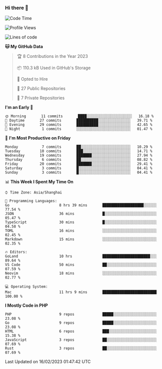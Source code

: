 ### Hi there 👋

<!--START_SECTION:waka-->
![Code Time](http://img.shields.io/badge/Code%20Time-3%2C939%20hrs%2046%20mins-blue)

![Profile Views](http://img.shields.io/badge/Profile%20Views-1-blue)

![Lines of code](https://img.shields.io/badge/From%20Hello%20World%20I%27ve%20Written-217%20Thousand%20lines%20of%20code-blue)

**🐱 My GitHub Data** 

> 🏆 8 Contributions in the Year 2023
 > 
> 📦 110.3 kB Used in GitHub's Storage 
 > 
> 💼 Opted to Hire
 > 
> 📜 27 Public Repositories 
 > 
> 🔑 7 Private Repositories  
 > 
**I'm an Early 🐤** 

```text
🌞 Morning       11 commits       ████░░░░░░░░░░░░░░░░░░░░░   16.18 % 
🌆 Daytime       27 commits       ██████████░░░░░░░░░░░░░░░   39.71 % 
🌃 Evening       29 commits       ██████████░░░░░░░░░░░░░░░   42.65 % 
🌙 Night          1 commits       ░░░░░░░░░░░░░░░░░░░░░░░░░   01.47 % 

```
📅 **I'm Most Productive on Friday** 

```text
Monday           7 commits       ██░░░░░░░░░░░░░░░░░░░░░░░   10.29 % 
Tuesday         10 commits       ███░░░░░░░░░░░░░░░░░░░░░░   14.71 % 
Wednesday       19 commits       ███████░░░░░░░░░░░░░░░░░░   27.94 % 
Thursday         6 commits       ██░░░░░░░░░░░░░░░░░░░░░░░   08.82 % 
Friday          20 commits       ███████░░░░░░░░░░░░░░░░░░   29.41 % 
Saturday         3 commits       █░░░░░░░░░░░░░░░░░░░░░░░░   04.41 % 
Sunday           3 commits       █░░░░░░░░░░░░░░░░░░░░░░░░   04.41 % 

```


📊 **This Week I Spent My Time On** 

```text
⌚︎ Time Zone: Asia/Shanghai

💬 Programming Languages: 
Go                       8 hrs 39 mins       ███████████████████░░░░░░   77.54 % 
JSON                     36 mins             █░░░░░░░░░░░░░░░░░░░░░░░░   05.47 % 
TypeScript               30 mins             █░░░░░░░░░░░░░░░░░░░░░░░░   04.58 % 
TOML                     16 mins             ░░░░░░░░░░░░░░░░░░░░░░░░░   02.45 % 
Markdown                 15 mins             ░░░░░░░░░░░░░░░░░░░░░░░░░   02.35 % 

🔥 Editors: 
GoLand                   10 hrs              ██████████████████████░░░   89.64 % 
VS Code                  50 mins             ██░░░░░░░░░░░░░░░░░░░░░░░   07.59 % 
Neovim                   18 mins             ░░░░░░░░░░░░░░░░░░░░░░░░░   02.77 % 

💻 Operating System: 
Mac                      11 hrs 9 mins       █████████████████████████   100.00 % 

```

**I Mostly Code in PHP** 

```text
PHP                      9 repos             █████░░░░░░░░░░░░░░░░░░░░   23.08 % 
Go                       9 repos             █████░░░░░░░░░░░░░░░░░░░░   23.08 % 
HTML                     6 repos             ███░░░░░░░░░░░░░░░░░░░░░░   15.38 % 
JavaScript               3 repos             ██░░░░░░░░░░░░░░░░░░░░░░░   07.69 % 
Rust                     3 repos             ██░░░░░░░░░░░░░░░░░░░░░░░   07.69 % 

```



 Last Updated on 16/02/2023 01:47:42 UTC
<!--END_SECTION:waka-->
